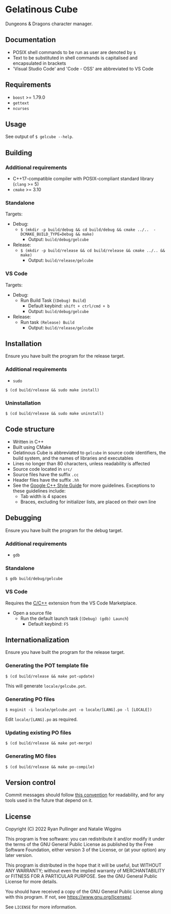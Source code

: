 # Gelatinous Cube

Dungeons & Dragons character manager.

## Documentation

* POSIX shell commands to be run as user are denoted by `$`
* Text to be substituted in shell commands is capitalised and encapsulated in
brackets
* 'Visual Studio Code' and 'Code - OSS' are abbreviated to VS Code

## Requirements

* `boost` >= 1.79.0
* `gettext`
* `ncurses`

## Usage

See output of `$ gelcube --help`.

## Building

### Additional requirements

* C++17-compatible compiler with POSIX-compliant standard library (`clang` >= 5)
* `cmake` >= 3.10

### Standalone

Targets:
* Debug:
    * `$ (mkdir -p build/debug && cd build/debug && cmake ../..  -DCMAKE_BUILD_TYPE=Debug && make)`
        * Output: `build/debug/gelcube`
* Release:
    * `$ (mkdir -p build/release && cd build/release && cmake ../.. && make)`
        * Output: `build/release/gelcube`

### VS Code

Targets:
* Debug:
    * Run Build Task (`(Debug) Build`)
        * Default keybind: `shift + ctrl/cmd + b`
        * Output: `build/debug/gelcube`
* Release:
    * Run task `(Release) Build`
        * Output: `build/release/gelcube`

## Installation

Ensure you have built the program for the release target.

### Additional requirements

* `sudo`


`$ (cd build/release && sudo make install)`

### Uninstallation

`$ (cd build/release && sudo make uninstall)`

## Code structure

* Written in C++
* Built using CMake
* Gelatinous Cube is abbreviated to `gelcube` in source code identifiers, the
build system, and the names of libraries and executables
* Lines no longer than 80 characters, unless readability is affected
* Source code located in `src/`
* Source files have the suffix `.cc`
* Header files have the suffix `.hh`
* See the [Google C++ Style Guide](https://google.github.io/styleguide/cppguide.html)
for more guidelines. Exceptions to these guidelines include:
    * Tab width is 4 spaces
    * Braces, excluding for initializer lists, are placed on their own line

## Debugging

Ensure you have built the program for the debug target.

### Additional requirements

* `gdb`

### Standalone

`$ gdb build/debug/gelcube`

### VS Code

Requires the [C/C++](https://marketplace.visualstudio.com/items?itemName=ms-vscode.cpptools)
extension from the VS Code Marketplace.

* Open a source file
    * Run the default launch task (`(Debug) (gdb) Launch`)
        * Default keybind: `F5`

## Internationalization

Ensure you have built the program for the release target.

### Generating the POT template file

`$ (cd build/release && make pot-update)`

This will generate `locale/gelcube.pot`.

### Generating PO files

`$ msginit -i locale/gelcube.pot -o locale/[LANG].po -l [LOCALE])`

Edit `locale/[LANG].po` as required.

### Updating existing PO files

`$ (cd build/release && make pot-merge)`

### Generating MO files

`$ (cd build/release && make po-compile)`

## Version control

Commit messages should follow [this convention](https://www.conventionalcommits.org/)
for readability, and for any tools used in the future that depend on it.

## License

Copyright (C) 2022 Ryan Pullinger and Natalie Wiggins

This program is free software: you can redistribute it and/or modify
it under the terms of the GNU General Public License as published by
the Free Software Foundation, either version 3 of the License, or
(at your option) any later version.

This program is distributed in the hope that it will be useful,
but WITHOUT ANY WARRANTY; without even the implied warranty of
MERCHANTABILITY or FITNESS FOR A PARTICULAR PURPOSE. See the
GNU General Public License for more details.

You should have received a copy of the GNU General Public License
along with this program. If not, see <https://www.gnu.org/licenses/>.

See `LICENSE` for more information.
